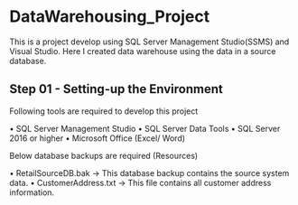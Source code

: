 # DataWarehousing_Project
This is a project develop using SQL Server Management Studio(SSMS) and Visual Studio. Here I created data warehouse using the data in a source database.
## Step 01 - Setting-up the Environment
Following tools are required to develop this project

• SQL Server Management Studio
• SQL Server Data Tools
• SQL Server 2016 or higher
• Microsoft Office (Excel/ Word)

Below database backups are required (Resources)

• RetailSourceDB.bak -> This database backup contains the source system data.
• CustomerAddress.txt -> This file contains all customer address information.
